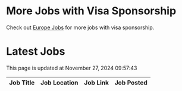 # More Jobs with Visa Sponsorship

Check out [Europe Jobs](https://github.com/sureshparimi/europejobs#latest-jobs) for more jobs with visa sponsorship.

# Latest Jobs

This page is updated at November 27, 2024 09:57:43

| Job Title | Job Location | Job Link | Job Posted |
| --- | --- | --- | --- |
